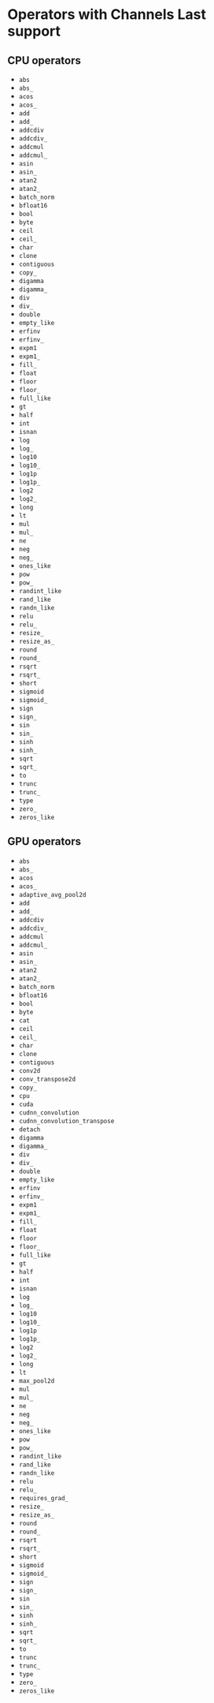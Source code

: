 # Operators with Channels Last support
## CPU operators
* `abs`
* `abs_`
* `acos`
* `acos_`
* `add`
* `add_`
* `addcdiv`
* `addcdiv_`
* `addcmul`
* `addcmul_`
* `asin`
* `asin_`
* `atan2`
* `atan2_`
* `batch_norm`
* `bfloat16`
* `bool`
* `byte`
* `ceil`
* `ceil_`
* `char`
* `clone`
* `contiguous`
* `copy_`
* `digamma`
* `digamma_`
* `div`
* `div_`
* `double`
* `empty_like`
* `erfinv`
* `erfinv_`
* `expm1`
* `expm1_`
* `fill_`
* `float`
* `floor`
* `floor_`
* `full_like`
* `gt`
* `half`
* `int`
* `isnan`
* `log`
* `log_`
* `log10`
* `log10_`
* `log1p`
* `log1p_`
* `log2`
* `log2_`
* `long`
* `lt`
* `mul`
* `mul_`
* `ne`
* `neg`
* `neg_`
* `ones_like`
* `pow`
* `pow_`
* `randint_like`
* `rand_like`
* `randn_like`
* `relu`
* `relu_`
* `resize_`
* `resize_as_`
* `round`
* `round_`
* `rsqrt`
* `rsqrt_`
* `short`
* `sigmoid`
* `sigmoid_`
* `sign`
* `sign_`
* `sin`
* `sin_`
* `sinh`
* `sinh_`
* `sqrt`
* `sqrt_`
* `to`
* `trunc`
* `trunc_`
* `type`
* `zero_`
* `zeros_like`
## GPU operators
* `abs`
* `abs_`
* `acos`
* `acos_`
* `adaptive_avg_pool2d`
* `add`
* `add_`
* `addcdiv`
* `addcdiv_`
* `addcmul`
* `addcmul_`
* `asin`
* `asin_`
* `atan2`
* `atan2_`
* `batch_norm`
* `bfloat16`
* `bool`
* `byte`
* `cat`
* `ceil`
* `ceil_`
* `char`
* `clone`
* `contiguous`
* `conv2d`
* `conv_transpose2d`
* `copy_`
* `cpu`
* `cuda`
* `cudnn_convolution`
* `cudnn_convolution_transpose`
* `detach`
* `digamma`
* `digamma_`
* `div`
* `div_`
* `double`
* `empty_like`
* `erfinv`
* `erfinv_`
* `expm1`
* `expm1_`
* `fill_`
* `float`
* `floor`
* `floor_`
* `full_like`
* `gt`
* `half`
* `int`
* `isnan`
* `log`
* `log_`
* `log10`
* `log10_`
* `log1p`
* `log1p_`
* `log2`
* `log2_`
* `long`
* `lt`
* `max_pool2d`
* `mul`
* `mul_`
* `ne`
* `neg`
* `neg_`
* `ones_like`
* `pow`
* `pow_`
* `randint_like`
* `rand_like`
* `randn_like`
* `relu`
* `relu_`
* `requires_grad_`
* `resize_`
* `resize_as_`
* `round`
* `round_`
* `rsqrt`
* `rsqrt_`
* `short`
* `sigmoid`
* `sigmoid_`
* `sign`
* `sign_`
* `sin`
* `sin_`
* `sinh`
* `sinh_`
* `sqrt`
* `sqrt_`
* `to`
* `trunc`
* `trunc_`
* `type`
* `zero_`
* `zeros_like`
